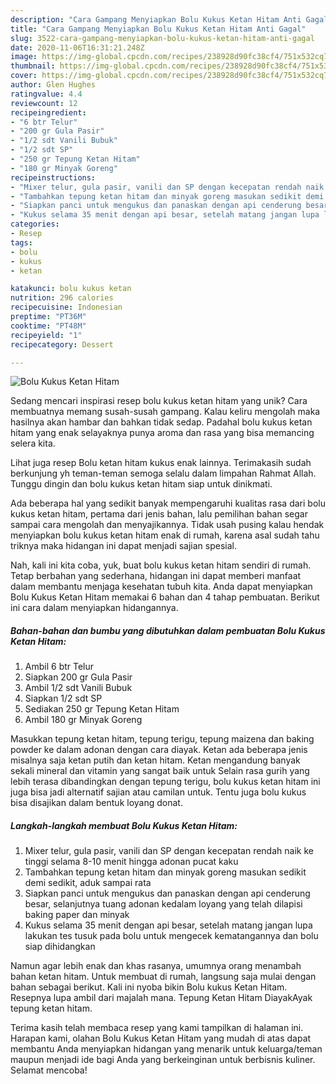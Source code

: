 ```yaml
---
description: "Cara Gampang Menyiapkan Bolu Kukus Ketan Hitam Anti Gagal"
title: "Cara Gampang Menyiapkan Bolu Kukus Ketan Hitam Anti Gagal"
slug: 3522-cara-gampang-menyiapkan-bolu-kukus-ketan-hitam-anti-gagal
date: 2020-11-06T16:31:21.248Z
image: https://img-global.cpcdn.com/recipes/238928d90fc38cf4/751x532cq70/bolu-kukus-ketan-hitam-foto-resep-utama.jpg
thumbnail: https://img-global.cpcdn.com/recipes/238928d90fc38cf4/751x532cq70/bolu-kukus-ketan-hitam-foto-resep-utama.jpg
cover: https://img-global.cpcdn.com/recipes/238928d90fc38cf4/751x532cq70/bolu-kukus-ketan-hitam-foto-resep-utama.jpg
author: Glen Hughes
ratingvalue: 4.4
reviewcount: 12
recipeingredient:
- "6 btr Telur"
- "200 gr Gula Pasir"
- "1/2 sdt Vanili Bubuk"
- "1/2 sdt SP"
- "250 gr Tepung Ketan Hitam"
- "180 gr Minyak Goreng"
recipeinstructions:
- "Mixer telur, gula pasir, vanili dan SP dengan kecepatan rendah naik ke tinggi selama 8-10 menit hingga adonan pucat kaku"
- "Tambahkan tepung ketan hitam dan minyak goreng masukan sedikit demi sedikit, aduk sampai rata"
- "Siapkan panci untuk mengukus dan panaskan dengan api cenderung besar, selanjutnya tuang adonan kedalam loyang yang telah dilapisi baking paper dan minyak"
- "Kukus selama 35 menit dengan api besar, setelah matang jangan lupa lakukan tes tusuk pada bolu untuk mengecek kematangannya dan bolu siap dihidangkan"
categories:
- Resep
tags:
- bolu
- kukus
- ketan

katakunci: bolu kukus ketan 
nutrition: 296 calories
recipecuisine: Indonesian
preptime: "PT36M"
cooktime: "PT48M"
recipeyield: "1"
recipecategory: Dessert

---
```



![Bolu Kukus Ketan Hitam](https://img-global.cpcdn.com/recipes/238928d90fc38cf4/751x532cq70/bolu-kukus-ketan-hitam-foto-resep-utama.jpg)

Sedang mencari inspirasi resep bolu kukus ketan hitam yang unik? Cara membuatnya memang susah-susah gampang. Kalau keliru mengolah maka hasilnya akan hambar dan bahkan tidak sedap. Padahal bolu kukus ketan hitam yang enak selayaknya punya aroma dan rasa yang bisa memancing selera kita.

Lihat juga resep Bolu ketan hitam kukus enak lainnya. Terimakasih sudah berkunjung yh teman-teman semoga selalu dalam limpahan Rahmat Allah. Tunggu dingin dan bolu kukus ketan hitam siap untuk dinikmati.

Ada beberapa hal yang sedikit banyak mempengaruhi kualitas rasa dari bolu kukus ketan hitam, pertama dari jenis bahan, lalu pemilihan bahan segar sampai cara mengolah dan menyajikannya. Tidak usah pusing kalau hendak menyiapkan bolu kukus ketan hitam enak di rumah, karena asal sudah tahu triknya maka hidangan ini dapat menjadi sajian spesial.


Nah, kali ini kita coba, yuk, buat bolu kukus ketan hitam sendiri di rumah. Tetap berbahan yang sederhana, hidangan ini dapat memberi manfaat dalam membantu menjaga kesehatan tubuh kita. Anda dapat menyiapkan Bolu Kukus Ketan Hitam memakai 6 bahan dan 4 tahap pembuatan. Berikut ini cara dalam menyiapkan hidangannya.

<!--inarticleads1-->

##### Bahan-bahan dan bumbu yang dibutuhkan dalam pembuatan Bolu Kukus Ketan Hitam:

1. Ambil 6 btr Telur
1. Siapkan 200 gr Gula Pasir
1. Ambil 1/2 sdt Vanili Bubuk
1. Siapkan 1/2 sdt SP
1. Sediakan 250 gr Tepung Ketan Hitam
1. Ambil 180 gr Minyak Goreng


Masukkan tepung ketan hitam, tepung terigu, tepung maizena dan baking powder ke dalam adonan dengan cara diayak. Ketan ada beberapa jenis misalnya saja ketan putih dan ketan hitam. Ketan mengandung banyak sekali mineral dan vitamin yang sangat baik untuk Selain rasa gurih yang lebih terasa dibandingkan dengan tepung terigu, bolu kukus ketan hitam ini juga bisa jadi alternatif sajian atau camilan untuk. Tentu juga bolu kukus bisa disajikan dalam bentuk loyang donat. 

<!--inarticleads2-->

##### Langkah-langkah membuat Bolu Kukus Ketan Hitam:

1. Mixer telur, gula pasir, vanili dan SP dengan kecepatan rendah naik ke tinggi selama 8-10 menit hingga adonan pucat kaku
1. Tambahkan tepung ketan hitam dan minyak goreng masukan sedikit demi sedikit, aduk sampai rata
1. Siapkan panci untuk mengukus dan panaskan dengan api cenderung besar, selanjutnya tuang adonan kedalam loyang yang telah dilapisi baking paper dan minyak
1. Kukus selama 35 menit dengan api besar, setelah matang jangan lupa lakukan tes tusuk pada bolu untuk mengecek kematangannya dan bolu siap dihidangkan


Namun agar lebih enak dan khas rasanya, umumnya orang menambah bahan ketan hitam. Untuk membuat di rumah, langsung saja mulai dengan bahan sebagai berikut. Kali ini nyoba bikin Bolu kukus Ketan Hitam. Resepnya lupa ambil dari majalah mana. Tepung Ketan Hitam DiayakAyak tepung ketan hitam. 

Terima kasih telah membaca resep yang kami tampilkan di halaman ini. Harapan kami, olahan Bolu Kukus Ketan Hitam yang mudah di atas dapat membantu Anda menyiapkan hidangan yang menarik untuk keluarga/teman maupun menjadi ide bagi Anda yang berkeinginan untuk berbisnis kuliner. Selamat mencoba!
